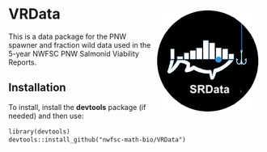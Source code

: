 # VRData <img src="man/figures/logo.png" align="right" style="padding: 10px"/>

This is a data package for the PNW spawner and fraction wild data used in the 5-year NWFSC PNW Salmonid Viability Reports.

## Installation

To install, install the **devtools** package (if needed) and then use:
```
library(devtools)
devtools::install_github("nwfsc-math-bio/VRData")
```
